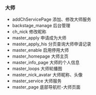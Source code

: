 ### 大师

- addChServicePage 添加、修改大师服务
- backstage_manage 后台管理
- ch_nick 修改昵称
- master_apply 申请成为大师
- master_apply_his 分页查询大师申请记录
- master_enable 启用停用大师
- master_homepage 大师主页
- master_info_page 大师的个人信息
- master_loops 大师轮播图
- master_nick_avatar 大师昵称、头像
- master_service 大师服务
- master_page 底部导航栏-大师页面